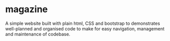 # magazine
A simple website  built with plain html, CSS and bootstrap to demonstrates well-planned and organised code to make for easy navigation, management and maintenance of codebase.

